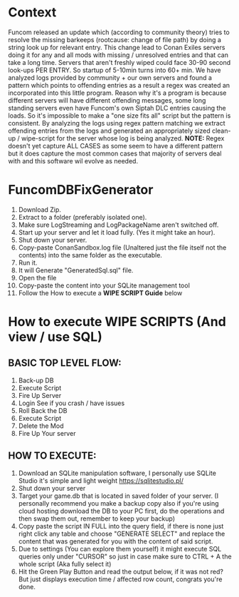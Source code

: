 # Context
Funcom released an update which (according to community theory) tries to resolve the missing barkeeps (rootcause: change of file path) by doing a string look up for relevant entry. This change lead to Conan Exiles servers doing it for any and all mods with missing / unresolved entries and that can take a long time.
Servers that aren't freshly wiped could face 30-90 second look-ups PER ENTRY. So startup of 5-10min turns into 60+ min.
We have analyzed logs provided by community + our own servers and found a pattern which points to offending entries as a result a regex was created an incorporated into this little program. Reason why it's a program is because different servers will have different offending messages, some long standing servers even have Funcom's own Siptah DLC entries causing the loads. So it's impossible to make a "one size fits all" script but the pattern is consistent.
By analyzing the logs using regex pattern matching we extract offending entries from the logs and generated an appropriately sized clean-up / wipe-script for the server whose log is being analyzed.
**NOTE:** Regex doesn't yet capture ALL CASES as some seem to have a different pattern but it does capture the most common cases that majority of servers deal with and this software wil evolve as needed.

# FuncomDBFixGenerator

1. Download Zip.
1. Extract to a folder (preferably isolated one).
1. Make sure LogStreaming and LogPackageName aren't switched off.
1. Start up your server and let it load fully. (Yes it might take an hour).
1. Shut down your server.
1. Copy-paste ConanSandbox.log file (Unaltered just the file itself not the contents) into the same folder as the executable.
1. Run it.
1. It will Generate "GeneratedSql.sql" file.
1. Open the file
1. Copy-paste the content into your SQLite management tool
1. Follow the How to execute a **WIPE SCRIPT Guide** below


# How to execute WIPE SCRIPTS (And view / use SQL)
## BASIC TOP LEVEL FLOW:
1. Back-up DB
1. Execute Script
1. Fire Up Server
1. Login See if you crash / have issues
1. Roll Back the DB
1. Execute Script
1. Delete the Mod
1. Fire Up Your server

## HOW TO EXECUTE:
1. Download an SQLite manipulation software, I personally use SQLite Studio it's simple and light weight https://sqlitestudio.pl/
1. Shut down your server
1. Target your game.db that is located in saved folder of your server. (I personally recommend you make a backup copy also if you're using cloud hosting download the DB to your PC first, do the operations and then swap them out, remember to keep your backup)
1.  Copy paste the script IN FULL into the query field, if there is none just right click any table and choose "GENERATE SELECT" and replace the content that was generated for you with the content of said script.
1. Due to settings (You can explore them yourself) it might execute SQL queries only under "CURSOR" so just in case make sure to CTRL + A the whole script (Aka fully select it) 
1. Hit the Green Play Button and read the output below, if it was not red? But just displays execution time / affected row count, congrats you're done.
